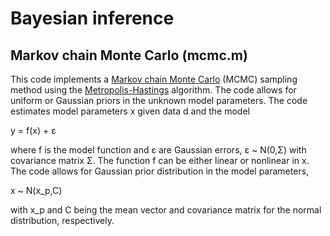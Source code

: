# Bayesian inference

## Markov chain Monte Carlo (mcmc.m)

This code implements a [Markov chain Monte Carlo](http://en.wikipedia.org/wiki/Markov_chain_Monte_Carlo) (MCMC) sampling method using the [Metropolis-Hastings](http://en.wikipedia.org/wiki/Metropolis%E2%80%93Hastings_algorithm) algorithm. The code allows for  uniform or Gaussian priors in the unknown model parameters. The code estimates model parameters x given data d and the model
 
 y = f(x) + ε 

where f is the model function and ε are Gaussian errors, ε ~ N(0,Σ) with covariance matrix Σ. The function f can be either linear or nonlinear in x. The code allows for Gaussian prior distribution in the model parameters,  

x ~ N(x_p,C)

with x_p and C being the mean vector and covariance matrix for the normal distribution, respectively.
